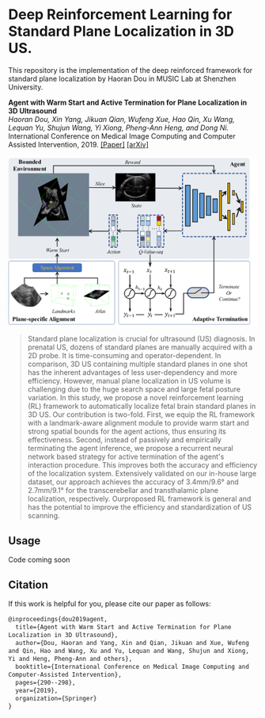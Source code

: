 # Deep Reinforcement Learning for Standard Plane Localization in 3D US.

This repository is the implementation of the deep reinforced framework for standard plane localization by Haoran Dou in MUSIC Lab at Shenzhen University.

**Agent with Warm Start and Active Termination for Plane Localization in 3D Ultrasound**  
*Haoran Dou, Xin Yang, Jikuan Qian, Wufeng Xue, Hao Qin, Xu Wang, Lequan Yu, Shujun Wang, Yi Xiong, Pheng-Ann Heng, and Dong Ni.*  
International Conference on Medical Image Computing and Computer Assisted Intervention, 2019. [[Paper]](https://link.springer.com/chapter/10.1007/978-3-030-32254-0_33) [[arXiv]](https://arxiv.org/abs/1910.04331)

![framework](img/framework.png)  

> Standard plane localization is crucial for ultrasound (US) diagnosis. In prenatal US, dozens of standard planes are manually acquired with a 2D probe. It is time-consuming and operator-dependent. In comparison, 3D US containing multiple standard planes in one shot has the inherent advantages of less user-dependency and more efficiency. However, manual plane localization in US volume is challenging due to the huge search space and large fetal posture variation. In this study, we propose a novel reinforcement learning (RL) framework to automatically localize fetal brain standard planes in 3D US. Our contribution is two-fold. First, we equip the RL framework with a landmark-aware alignment module to provide warm start and strong spatial bounds for the agent actions, thus ensuring its effectiveness. Second, instead of passively and empirically terminating the agent inference, we propose a recurrent neural network based strategy for active termination of the agent's interaction procedure. This improves both the accuracy and efficiency of the localization system. Extensively validated on our in-house large dataset, our approach achieves the accuracy of 3.4mm/9.6° and 2.7mm/9.1° for the transcerebellar and transthalamic plane localization, respectively. Ourproposed RL framework is general and has the potential to improve the efficiency and standardization of US scanning.

## Usage  
Code coming soon

## Citation  
If this work is helpful for you, please cite our paper as follows:   
```
@inproceedings{dou2019agent,
  title={Agent with Warm Start and Active Termination for Plane Localization in 3D Ultrasound},
  author={Dou, Haoran and Yang, Xin and Qian, Jikuan and Xue, Wufeng and Qin, Hao and Wang, Xu and Yu, Lequan and Wang, Shujun and Xiong, Yi and Heng, Pheng-Ann and others},
  booktitle={International Conference on Medical Image Computing and Computer-Assisted Intervention},
  pages={290--298},
  year={2019},
  organization={Springer}
}
```

